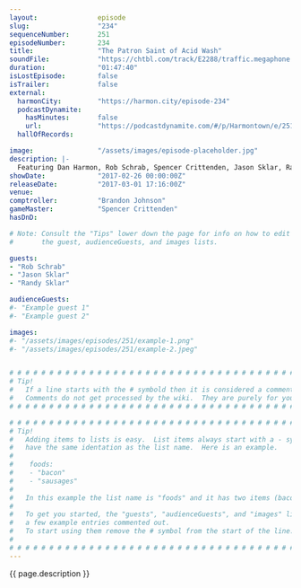 ```yaml
---
layout:               episode
slug:                 "234"
sequenceNumber:       251
episodeNumber:        234
title:                "The Patron Saint of Acid Wash"
soundFile:            "https://chtbl.com/track/E2288/traffic.megaphone.fm/STA7386526526.mp3"
duration:             "01:47:40"
isLostEpisode:        false
isTrailer:            false
external:
  harmonCity:         "https://harmon.city/episode-234"
  podcastDynamite:
    hasMinutes:       false
    url:              "https://podcastdynamite.com/#/p/Harmontown/e/251/234"
  hallOfRecords:      

image:                "/assets/images/episode-placeholder.jpg"
description: |-
  Featuring Dan Harmon, Rob Schrab, Spencer Crittenden, Jason Sklar, Randy Sklar and Brandon Johnson.
showDate:             "2017-02-26 00:00:00Z"
releaseDate:          "2017-03-01 17:16:00Z"
venue:                
comptroller:          "Brandon Johnson"
gameMaster:           "Spencer Crittenden"
hasDnD:               

# Note: Consult the "Tips" lower down the page for info on how to edit
#       the guest, audienceGuests, and images lists.

guests:
- "Rob Schrab"
- "Jason Sklar"
- "Randy Sklar"

audienceGuests:
#- "Example guest 1"
#- "Example guest 2"

images:
#- "/assets/images/episodes/251/example-1.png"
#- "/assets/images/episodes/251/example-2.jpeg"


# # # # # # # # # # # # # # # # # # # # # # # # # # # # # # # # # # # # # # # # # # # # #
# Tip!
#   If a line starts with the # symbold then it is considered a comment.
#   Comments do not get processed by the wiki.  They are purely for your information.
# # # # # # # # # # # # # # # # # # # # # # # # # # # # # # # # # # # # # # # # # # # # #

# # # # # # # # # # # # # # # # # # # # # # # # # # # # # # # # # # # # # # # # # # # # #
# Tip!
#   Adding items to lists is easy.  List items always start with a - symbol and have
#   have the same identation as the list name.  Here is an example.
#
#    foods:
#    - "bacon"
#    - "sausages"
#
#   In this example the list name is "foods" and it has two items (bacon, and sausages).
#
#   To get you started, the "guests", "audienceGuests", and "images" lists below have
#   a few example entries commented out.
#   To start using them remove the # symbol from the start of the line.
#
# # # # # # # # # # # # # # # # # # # # # # # # # # # # # # # # # # # # # # # # # # # # #
---
```


<!-- The episode description will be rendered here -->
{{ page.description }}

<!-- Add your content BELOW here -->
<!-- vvvvvvvvvvvvvvvvvvvvvvvvvvv -->




<!-- ^^^^^^^^^^^^^^^^^^^^^^^^^^^ -->
<!-- Add your content ABOVE here -->

<!-- The episode gallery will be rendered here -->